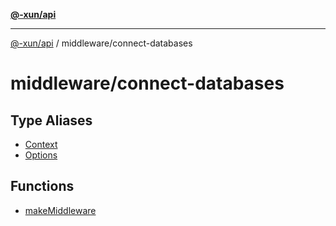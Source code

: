[**@-xun/api**](../../README.md)

***

[@-xun/api](../../README.md) / middleware/connect-databases

# middleware/connect-databases

## Type Aliases

- [Context](type-aliases/Context.md)
- [Options](type-aliases/Options.md)

## Functions

- [makeMiddleware](functions/makeMiddleware.md)
